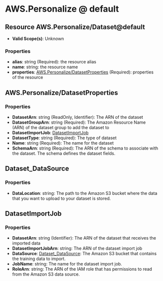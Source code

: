 # AWS.Personalize @ default

## Resource AWS.Personalize/Dataset@default
* **Valid Scope(s)**: Unknown
### Properties
* **alias**: string (Required): the resource alias
* **name**: string: the resource name
* **properties**: [AWS.Personalize/DatasetProperties](#awspersonalizedatasetproperties) (Required): properties of the resource

## AWS.Personalize/DatasetProperties
### Properties
* **DatasetArn**: string (ReadOnly, Identifier): The ARN of the dataset
* **DatasetGroupArn**: string (Required): The Amazon Resource Name (ARN) of the dataset group to add the dataset to
* **DatasetImportJob**: [DatasetImportJob](#datasetimportjob)
* **DatasetType**: string (Required): The type of dataset
* **Name**: string (Required): The name for the dataset
* **SchemaArn**: string (Required): The ARN of the schema to associate with the dataset. The schema defines the dataset fields.

## Dataset_DataSource
### Properties
* **DataLocation**: string: The path to the Amazon S3 bucket where the data that you want to upload to your dataset is stored.

## DatasetImportJob
### Properties
* **DatasetArn**: string (Identifier): The ARN of the dataset that receives the imported data
* **DatasetImportJobArn**: string: The ARN of the dataset import job
* **DataSource**: [Dataset_DataSource](#datasetdatasource): The Amazon S3 bucket that contains the training data to import.
* **JobName**: string: The name for the dataset import job.
* **RoleArn**: string: The ARN of the IAM role that has permissions to read from the Amazon S3 data source.

